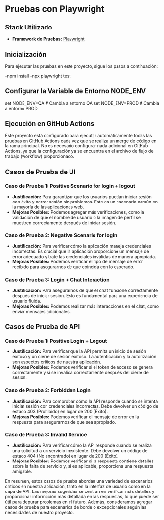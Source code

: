  # Pruebas con Playwright

## Stack Utilizado

- **Framework de Pruebas:** [Playwright](https://playwright.dev/)

## Inicialización

Para ejecutar las pruebas en este proyecto, sigue los pasos a continuación:

-npm install
-npx playwright test
 
 ## Configurar la Variable de Entorno NODE_ENV
 set NODE_ENV=QA   # Cambia a entorno QA
 set NODE_ENV=PROD # Cambia a entorno PROD


## Ejecución en GitHub Actions
Este proyecto está configurado para ejecutar automáticamente todas las pruebas en GitHub Actions cada vez que se realiza un merge de código en la rama principal. No es necesario configurar nada adicional en GitHub Actions, ya que la configuración ya se encuentra en el archivo de flujo de trabajo (workflow) proporcionado.

## Casos de Prueba de UI

### Caso de Prueba 1: Positive Scenario for login + logout

- **Justificación:** Para garantizar que los usuarios puedan iniciar sesión con éxito y cerrar sesión sin problemas. Este es un escenario común en la mayoría de las aplicaciones web.
- **Mejoras Posibles:** Podemos agregar más verificaciones, como la validación de que el nombre de usuario o la imagen de perfil se muestren correctamente después de iniciar sesión.

### Caso de Prueba 2: Negative Scenario for login

- **Justificación:** Para verificar cómo la aplicación maneja credenciales incorrectas. Es crucial que la aplicación proporcione un mensaje de error adecuado y trate las credenciales inválidas de manera apropiada.
- **Mejoras Posibles:** Podemos verificar el tipo de mensaje de error recibido para asegurarnos de que coincida con lo esperado.

### Caso de Prueba 3: Login + Chat Interaction

- **Justificación:** Para asegurarnos de que el chat funcione correctamente después de iniciar sesión. Esto es fundamental para una experiencia de usuario fluida.
- **Mejoras Posibles:** Podemos realizar más interacciones en el chat, como enviar mensajes adicionales .

## Casos de Prueba de API

### Caso de Prueba 1: Positive Login + Logout

- **Justificación:** Para verificar que la API permita un inicio de sesión exitoso y un cierre de sesión exitoso. La autenticación y la autorización son aspectos críticos de nuestra aplicación.
- **Mejoras Posibles:** Podemos verificar si el token de acceso se genera correctamente y si se invalida correctamente después del cierre de sesión.

### Caso de Prueba 2: Forbidden Login

- **Justificación:** Para comprobar cómo la API responde cuando se intenta iniciar sesión con credenciales incorrectas. Debe devolver un código de estado 403 (Prohibido) en lugar de 200 (Éxito).
- **Mejoras Posibles:** Podemos verificar el mensaje de error en la respuesta para asegurarnos de que sea apropiado.

### Caso de Prueba 3: Invalid Service

- **Justificación:** Para verificar cómo la API responde cuando se realiza una solicitud a un servicio inexistente. Debe devolver un código de estado 404 (No encontrado) en lugar de 200 (Éxito).
- **Mejoras Posibles:** Podemos verificar si la respuesta contiene detalles sobre la falta de servicio y, si es aplicable, proporciona una respuesta amigable.

En resumen, estos casos de prueba abordan una variedad de escenarios críticos en nuestra aplicación, tanto en la interfaz de usuario como en la capa de API. Las mejoras sugeridas se centran en verificar más detalles y proporcionar información más detallada en las respuestas, lo que puede ser útil para depurar problemas en el futuro. Además, consideramos agregar casos de prueba para escenarios de borde o excepcionales según las necesidades de nuestro proyecto.